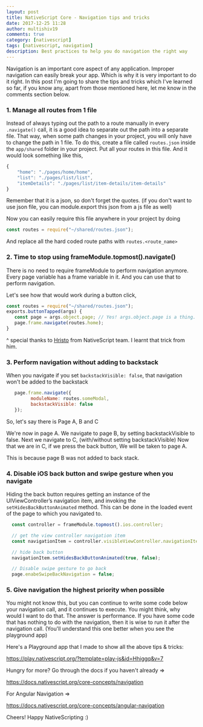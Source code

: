 ```yaml
---
layout: post
title: NativeScript Core - Navigation tips and tricks
date: 2017-12-25 11:28
author: multishiv19
comments: true
category: [nativescript]
tags: [nativescript, navigation]
description: Best practices to help you do navigation the right way
---
```


Navigation is an important core aspect of any application. Improper navigation can easily break your app. Which is why it is very important to do it right. 
In this post I'm going to share the tips and tricks which I've learned so far, if you know any, apart from those mentioned here, let me know in the comments section below. 

### 1. Manage all routes from 1 file

Instead of always typing out the path to a route manually in every `.navigate()` call, it is a good idea to separate out the path into a separate file. 
That way, when some path changes in your project, you will only have to change the path in 1 file.
To do this, create a file called `routes.json` inside the `app/shared` folder in your project. 
Put all your routes in this file. And it would look something like this, 
```js
{
    "home": "./pages/home/home",
    ‎"list": "./pages/list/list",
    ‎"itemDetails": "./pages/list/item-details/item-details"
} 
```
Remember that it is a json, so don't forget the quotes. (if you don't want to use json file, you can module.export this json from a js file as well) 

Now you can easily require this file anywhere in your project by doing
```js
const routes = require("~/shared/routes.json");
```

And replace all the hard coded route paths with 
`routes.<route_name>`

### 2. Time to stop using frameModule.topmost().navigate()

There is no need to require frameModule to perform navigation anymore. 
Every page variable has a frame variable in it. And you can use that to perform navigation. 

Let's see how that would work during a button click, 

```js
const routes = require("~/shared/routes.json");
exports.buttonTapped(args) {
   const page = args.object.page; // Yes! args.object.page is a thing. 
   ‎page.frame.navigate(routes.home);
} 
```
^ special thanks to <a href="https://twitter.com/_HHristov_" target="_blank">Hristo</a> from NativeScript team. I learnt that trick from him. 

### 3. Perform navigation without adding to backstack

When you navigate if you set `backstackVisible: false`, that navigation won't be added to the backstack
```js
   ‎page.frame.navigate({
         moduleName: routes.someModal, 
         ‎backstackVisible: false
   });
```
So, let's say there is Page A, B and C

We're now in page A.
We navigate to page B, by setting backstackVisible to false.
Next we navigate to C, (with/without setting backstackVisible)
Now that we are in C, if we press the back button,
We will be taken to page A.

This is because page B was not added to back stack.

### 4. Disable iOS back button and swipe gesture when you navigate

Hiding the back button requires getting an instance of the UIViewController’s navigation item, and invoking the `setHidesBackButtonAnimated` method.
This can be done in the loaded event of the page to which you navigated to.
```js
  const controller = frameModule.topmost().ios.controller;

  // get the view controller navigation item
  const navigationItem = controller.visibleViewController.navigationItem;

  // hide back button
  navigationItem.setHidesBackButtonAnimated(true, false);

  // Disable swipe gesture to go back
  page.enabeSwipeBackNavigation = false;
```

### 5. Give navigation the highest priority when possible 

You might not know this, but you can continue to write some code below your navigation call,
and it continues to execute. You might think, why would I want to do that.
The answer is performance. If you have some code that has nothing to do with the navigation,
then it is wise to run it after the navigation call. (You'll understand this one better when you
see the playground app)


Here's a Playground app that I made to show all the above tips &amp; tricks:

<a target="_blank" href="https://play.nativescript.org/?template=play-js&id=Hhiggq&v=7">https://play.nativescript.org/?template=play-js&id=Hhiggq&v=7</a>

Hungry for more?
Go through the docs if you haven't already => 

<a target="_blank" href="https://docs.nativescript.org/core-concepts/navigation">https://docs.nativescript.org/core-concepts/navigation</a>

For Angular Navigation => 

<a target="_blank" href="https://docs.nativescript.org/core-concepts/angular-navigation">https://docs.nativescript.org/core-concepts/angular-navigation</a>

Cheers! Happy NativeScripting :)
